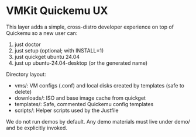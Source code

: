 # VMKit Quickemu UX

This layer adds a simple, cross-distro developer experience on top of Quickemu so a new user can:

1) just doctor
2) just setup (optional; with INSTALL=1)
3) just quickget ubuntu 24.04
4) just up ubuntu-24.04-desktop (or the generated name)

Directory layout:
- vms/: VM configs (.conf) and local disks created by templates (safe to delete)
- downloads/: ISO and base image cache from quickget
- templates/: Safe, commented Quickemu config templates
- scripts/: Helper scripts used by the Justfile

We do not run demos by default. Any demo materials must live under demo/ and be explicitly invoked.
